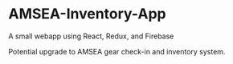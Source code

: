 # AMSEA-Inventory-App

A small webapp using React, Redux, and Firebase

Potential upgrade to AMSEA gear check-in and inventory system.
